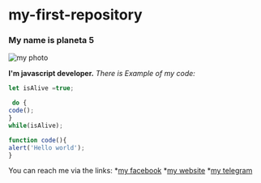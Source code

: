 # my-first-repository

### My name is planeta 5

![my photo](https://www.google.com/url?sa=i&url=https%3A%2F%2Fwww.pinterest.com%2Fpin%2F692639617667044619%2F&psig=AOvVaw0jK-kU3cCqVK_AB66KEV9l&ust=1700833326125000&source=images&cd=vfe&ved=0CBEQjRxqFwoTCPjlnJag2oIDFQAAAAAdAAAAABAK)


**I'm javascript developer.**
*There is Example of my code:*
```javascript
let isAlive =true;

 do {
code();
}
while(isAlive);

function code(){
alert('Hello world');
}
```

You can reach me via the links:
*[my facebook](http://github.com)
*[my website](http://github.com)
*[my telegram](http://github.com)
